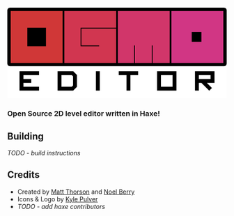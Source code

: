 <p align="center">
  <img src="app/gfx/logo.png" alt="Ogmo Editor 3"/>
</p>

### Open Source 2D level editor written in Haxe!

## Building
_TODO - build instructions_

## Credits
 - Created by [Matt Thorson](https://twitter.com/mattthorson) and [Noel Berry](https://twitter.com/noelfb)
 - Icons & Logo by [Kyle Pulver](https://twitter.com/kylepulver)
 - _TODO - add haxe contributors_
